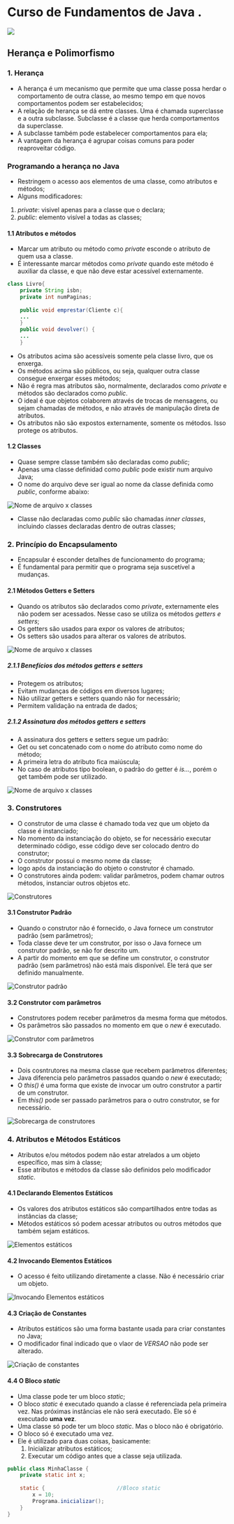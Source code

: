 # Curso de Fundamentos de Java .

  
<img src='https://g.gravizo.com/svg?
 digraph G {
   main -> parse -> execute;
   main -> init;
   main -> cleanup;
   execute -> make_string;
   execute -> printf
   init -> make_string;
   main -> printf;
   execute -> compare;
 }
'/>

## Herança e Polimorfismo

### 1. Herança

- A herança é um mecanismo que permite que uma classe possa herdar o comportamento de outra classe, ao mesmo tempo em que novos comportamentos podem ser estabelecidos;
- A relação de herança se dá entre classes. Uma é chamada superclasse e a outra subclasse. Subclasse é a classe que herda comportamentos da superclasse. 
- A subclasse também pode estabelecer comportamentos para ela;
- A vantagem da herança é agrupar coisas comuns para poder reaproveitar código.

### Programando a herança no Java







- Restringem o acesso aos elementos de uma classe, como atributos e métodos;
- Alguns modificadores:
1. _private_: visivel apenas para a classe que o declara;
2. _public_: elemento visível a todas as classes;

#### 1.1 Atributos e métodos
 
- Marcar um atributo ou método como _private_ esconde o atributo de quem usa a classe. 
- É interessante marcar métodos como _private_ quando este método é auxiliar da classe, e que não deve estar acessível externamente. 


```java
class Livro{
	private String isbn;
	private int numPaginas;
	
	public void emprestar(Cliente c){
	...
	}
	public void devolver() {
	...
	} 
```
 - Os atributos acima são acessíveis somente pela classe livro, que os enxerga.
 - Os métodos acima são públicos, ou seja, qualquer outra classe consegue enxergar esses métodos;
 - Não é regra mas atributos são, normalmente, declarados como _private_ e métodos são declarados como _public_.
 - O ideal é que objetos colaborem através de trocas de mensagens, ou sejam chamadas de métodos, e não através de manipulação direta de atributos. 
 - Os atributos não são expostos externamente, somente os métodos. Isso protege os atributos.
 
#### 1.2 Classes

- Quase sempre classe também são declaradas como _public_;
- Apenas uma classe definidad como _public_ pode existir num arquivo Java;
- O nome do arquivo deve ser igual ao nome da classe definida como _public_, conforme abaixo:

![Nome de arquivo x classes](src/img/fig16_nome_classes.png)

- Classe não declaradas como _public_ são chamadas _inner classes_, incluindo classes declaradas dentro de outras classes;

### 2. Princípio do Encapsulamento

- Encapsular é esconder detalhes de funcionamento do programa; 
- É fundamental para permitir que o programa seja suscetível a mudanças.

#### 2.1 Métodos Getters e Setters

- Quando os atributos são declarados como _private_, externamente eles não podem ser acessados. Nesse caso se utiliza os métodos _getters e setters_;
- Os getters são usados para expor os valores de atributos;
- Os setters são usados para alterar os valores de atributos. 

![Nome de arquivo x classes](src/img/fig17_getters_setters.png)

##### 2.1.1 Benefícios dos métodos getters e setters

- Protegem os atributos;
- Evitam mudanças de códigos em diversos lugares;
- Não utilizar getters e setters quando não for necessário;
- Permitem validação na entrada de dados;

##### 2.1.2 Assinatura dos métodos getters e setters

- A assinatura dos getters e setters segue um padrão:
- Get ou set concatenado com o nome do atributo como nome do método;
- A primeira letra do atributo fica maiúscula;
- No caso de atributos tipo boolean, o padrão do getter é _is..._, porém o get também pode ser utilizado.

![Nome de arquivo x classes](src/img/fig18_assinatuta_getters_setters.png)

### 3. Construtores

- O construtor de uma classe é chamado toda vez que um objeto da classe é instanciado;
- No momento da instanciação do objeto, se for necessário executar determinado código, esse código deve ser colocado dentro do construtor;
- O construtor possui o mesmo nome da classe;
- logo após da instanciação do objeto o construtor é chamado.
- O construtores ainda podem: validar parâmetros, podem chamar outros métodos, instanciar outros objetos etc.

![Construtores](src/img/fig19_construtores.png)

#### 3.1 Construtor Padrão

- Quando o construtor não é fornecido, o Java fornece um construtor padrão (sem parâmetros);
- Toda classe deve ter um construtor, por isso o Java fornece um construtor padrão, se não for descrito um.
- A partir do momento em que se define um construtor, o construtor padrão (sem parâmetros) não está mais disponível. Ele terá que ser definido manualmente. 

![Construtor padrão](src/img/fig20_construtor_padrao.png)

#### 3.2 Construtor com parâmetros

- Construtores podem receber parâmetros da mesma forma que métodos.
- Os parâmetros são passados no momento em que o _new_ é executado.

![Construtor com parâmetros](src/img/fig21_construtor_parametros.png)

#### 3.3 Sobrecarga de Construtores

- Dois cosntrutores na mesma classe que recebem parâmetros diferentes;
- Java diferencia pelo parâmetros passados quando o _new_ é executado;
- O _this()_ é uma forma que existe de invocar um outro construtor a partir de um construtor.
- Em _this()_ pode ser passado parâmetros para o outro construtor, se for necessário.

![Sobrecarga de construtores](src/img/fig22_sobrecarga_construtores.png)

### 4. Atributos e Métodos Estáticos 

- Atributos e/ou métodos podem não estar atrelados a um objeto específico, mas sim à classe;
- Esse atributos e métodos da classe são definidos pelo modificador _static_.

#### 4.1 Declarando Elementos Estáticos

- Os valores dos atributos estáticos são compartilhados entre todas as instâncias da classe;
- Métodos estáticos só podem acessar atributos ou outros métodos que também sejam estáticos.

![Elementos estáticos](src/img/fig23_elementos_estaticos.png)

#### 4.2 Invocando Elementos Estáticos

- O acesso é feito utilizando diretamente a classe. Não é necessário criar um objeto.

![Invocando Elementos estáticos](src/img/fig24_invocando_elementos_estaticos.png)

#### 4.3 Criação de Constantes

- Atributos estáticos são uma forma bastante usada para criar constantes no Java;
- O modificador final indicado que o vlaor de _VERSAO_ não pode ser alterado.

![Criação de constantes](src/img/fig25_criacao_de_constantes.png)

#### 4.4 O Bloco _static_

- Uma classe pode ter um bloco _static_;
- O bloco _static_ é executado quando a classe é referenciada pela primeira vez. Nas próximas instâncias ele não será executado. Ele só é executado **uma vez**.
- Uma classe só pode ter um bloco _static_. Mas o bloco não é obrigatório.
- O bloco só é executado uma vez.
- Ele é utilizado para duas coisas, basicamente:
	1. Inicializar atributos estáticos;
	2. Executar um código antes que a classe seja utilizada.



```java
public class MinhaClasse {
	private static int x;
	
	static {					   //Bloco static
		x = 10;
		Programa.inicializar();
	}
}

```




<!--stackedit_data:
eyJoaXN0b3J5IjpbNjgzNDQ4Njg1LC0xOTQwNjI3OTc0LC03ND
Y1NTE1MjcsLTc0MDk0OTE4NywtNzQwOTQ5MTg3LC0xNDYzNzk4
OTMzLC0xODc3NDI3NzQ2LDE5NjgzMjYyODQsMjk5Mjg1MDQzLD
E0NTkzMDQ1NCwzMDE2MzAxMDcsLTE4NDM5NDQ1NDQsLTE4NDM5
NDQ1NDRdfQ==
-->